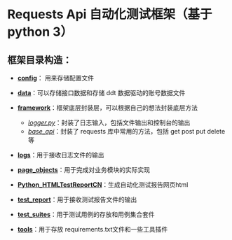 # Requests Api 自动化测试框架（基于 python 3）
## 框架目录构造： ##


- **[config]()**： 用来存储配置文件

- **[data]()**：可以存储接口数据和存储 ddt 数据驱动的账号数据文件

- **[framework]()**：框架底层封装层，可以根据自己的想法封装底层方法
  - *[logger.py]()*：封装了日志输入，包括文件输出和控制台的输出
  - *[base_api]()*：封装了 requests 库中常用的方法，包括 get post put delete 等

- **[logs]()**：用于接收日志文件的输出 

- **[page_objects]()**：用于完成对业务模块的实际实现

- **[Python_HTMLTestReportCN]()**：生成自动化测试报告网页html

- **[test_report]()**：用于接收测试报告文件的输出

- **[test_suites]()**：用于测试用例的存放和用例集合套件

- **[tools]()**：用于存放 requirements.txt文件和一些工具插件

